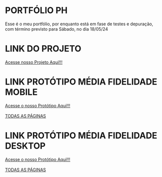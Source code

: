 # PORTFÓLIO PH
Esse é o meu portfólio, por enquanto está em fase de testes e depuração, com término previsto para Sábado, no dia 18/05/24

# LINK DO PROJETO
[Acesse nosso Projeto Aqui!!!](https://paulo19961944.github.io/Portfolio-PH/)

# LINK PROTÓTIPO MÉDIA FIDELIDADE MOBILE
[Acesse o nosso Protótipo Aqui!!!](https://www.figma.com/proto/9ApbeXjKCtFxoNcNDCEyEY/Portif%C3%B3lio?node-id=5-17&t=r7dOWTmB4ZacOFmN-1&scaling=scale-down&page-id=0%3A1&starting-point-node-id=5%3A17)<br></br>
[TODAS AS PÁGINAS](https://www.figma.com/design/9ApbeXjKCtFxoNcNDCEyEY/Portif%C3%B3lio?node-id=0%3A1&t=4e1GXJzCSQHo8ch5-1)

# LINK PROTÓTIPO MÉDIA FIDELIDADE DESKTOP
[Acesse o nosso Protótipo Aqui!!!](https://www.figma.com/proto/9ApbeXjKCtFxoNcNDCEyEY/Portif%C3%B3lio?node-id=60-3&t=uzkPaCJdHJ9alpg2-1&scaling=min-zoom&page-id=60%3A2&starting-point-node-id=60%3A3)<br></br>
[TODAS AS PÁGINAS](https://www.figma.com/design/9ApbeXjKCtFxoNcNDCEyEY/Portif%C3%B3lio?node-id=60%3A3&t=4e1GXJzCSQHo8ch5-1)

